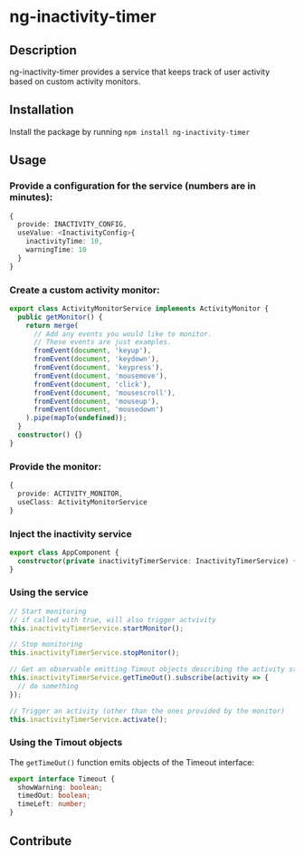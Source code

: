 # ng-inactivity-timer

## Description

ng-inactivity-timer provides a service that keeps track of user activity based on custom activity monitors.

## Installation

Install the package by running
`npm install ng-inactivity-timer`

## Usage

### Provide a configuration for the service (numbers are in minutes):

```typescript
{
  provide: INACTIVITY_CONFIG,
  useValue: <InactivityConfig>{
    inactivityTime: 10,
    warningTime: 10
  }
}
```

### Create a custom activity monitor:

```typescript
export class ActivityMonitorService implements ActivityMonitor {
  public getMonitor() {
    return merge(
      // Add any events you would like to monitor.
      // These events are just examples.
      fromEvent(document, 'keyup'),
      fromEvent(document, 'keydown'),
      fromEvent(document, 'keypress'),
      fromEvent(document, 'mousemove'),
      fromEvent(document, 'click'),
      fromEvent(document, 'mousescroll'),
      fromEvent(document, 'mouseup'),
      fromEvent(document, 'mousedown')
    ).pipe(mapTo(undefined));
  }
  constructor() {}
}
```

### Provide the monitor:

```typescript
{
  provide: ACTIVITY_MONITOR,
  useClass: ActivityMonitorService
}
```

### Inject the inactivity service

```typescript
export class AppComponent {
  constructor(private inactivityTimerService: InactivityTimerService) {}
}
```

### Using the service

```typescript
// Start monitoring
// if called with true, will also trigger actvivity
this.inactivityTimerService.startMonitor();

// Stop monitoring
this.inactivityTimerService.stopMonitor();

// Get an observable emitting Timout objects describing the activity status
this.inactivityTimerService.getTimeOut().subscribe(activity => {
  // do something
});

// Trigger an activity (other than the ones provided by the monitor)
this.inactivityTimerService.activate();
```

### Using the Timout objects

The `getTimeOut()` function emits objects of the Timeout interface:

```typescript
export interface Timeout {
  showWarning: boolean;
  timedOut: boolean;
  timeLeft: number;
}
```

## Contribute
